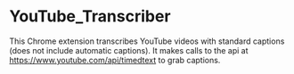 # YouTube_Transcriber
This Chrome extension transcribes YouTube videos with standard captions (does not include automatic captions). It makes calls to the api at https://www.youtube.com/api/timedtext to grab captions. 
